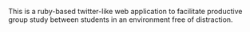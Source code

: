This is a ruby-based twitter-like web application to facilitate productive group study between students in an environment free of distraction.
